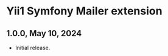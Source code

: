 Yii1 Symfony Mailer extension
=============================

1.0.0, May 10, 2024
-------------------

- Initial release.
